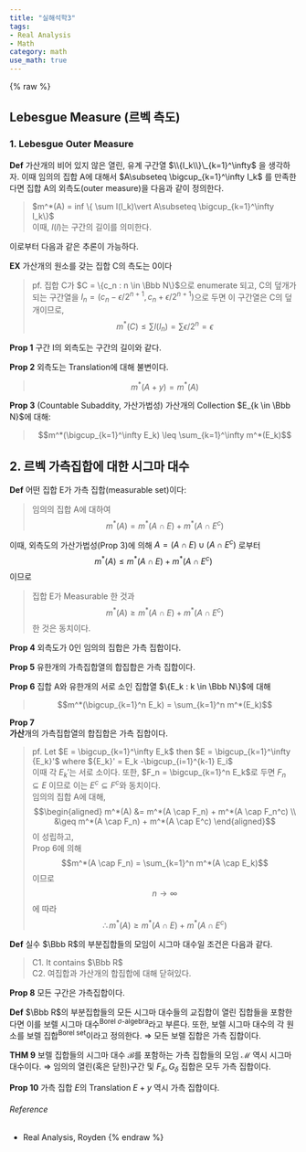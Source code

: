 ```yaml
---
title: "실해석학3"
tags:
- Real Analysis
- Math
category: math
use_math: true
---
```

{% raw %}
## Lebesgue Measure (르벡 측도)
### 1. Lebesgue Outer Measure
**Def** 가산개의 비어 있지 않은 열린, 유계 구간열 $\\{I_k\\}\_{k=1}^\infty$ 을 생각하자. 이때 임의의 집합 A에 대해서 $A\subseteq \bigcup_{k=1}^\infty I_k$ 를 만족한다면 집합 A의 외측도(outer measure)을 다음과 같이 정의한다.
> $m^*(A) = inf \{ \sum l(I_k)\vert A\subseteq \bigcup_{k=1}^\infty I_k\}$   
이때, $l(I)$는 구간의 길이를 의미한다.

이로부터 다음과 같은 추론이 가능하다.   

**EX** 가산개의 원소를 갖는 집합 C의 측도는 0이다
> pf. 집합 C가 $C = \{c_n : n \in \Bbb N\}$으로 enumerate 되고, C의 덮개가 되는 구간열을 $I_n = (c_n - \epsilon/2^{n+1},c_n + \epsilon/2^{n+1})$으로 두면 이 구간열은 C의 덮개이므로,
> $$m^*(C) \leq \sum l(I_n) = \sum \epsilon/2^n = \epsilon$$

**Prop 1** 구간 I의 외측도는 구간의 길이와 같다.

**Prop 2** 외측도는 Translation에 대해 불변이다.
> $$ m^*(A+y) = m^*(A) $$

**Prop 3** (Countable Subaddity, 가산가법성)
가산개의 Collection $E_{k \in \Bbb N}$에 대해:
> $$m^*(\bigcup_{k=1}^\infty E_k) \leq \sum_{k=1}^\infty m^*(E_k)$$

## 2. 르벡 가측집합에 대한 시그마 대수
**Def** 어떤 집합 E가 가측 집합(measurable set)이다:
> 임의의 집합 A에 대하여 $$m^*(A) = m^*(A \cap E) + m^*(A \cap E^c)$$


이때, 외측도의 가산가법성(Prop 3)에 의해 $A = (A \cap E) \cup (A \cap E^c)$ 로부터 $$m^*(A) \leq m^*(A \cap E) + m^*(A \cap E^c)$$ 이므로
> 집합 E가 Measurable 한 것과 $$m^*(A) \geq m^*(A \cap E) + m^*(A \cap E^c)$$ 한 것은 동치이다.

**Prop 4** 외측도가 0인 임의의 집합은 가측 집합이다.

**Prop 5** 유한개의 가측집합열의 합집합은 가측 집합이다.

**Prop 6** 집합 A와 유한개의 서로 소인 집합열 $\{E_k : k \in \Bbb N\}$에 대해
> $$m^*(\bigcup_{k=1}^n E_k) = \sum_{k=1}^n m^*(E_k)$$

**Prop 7**    
**가산**개의 가측집합열의 합집합은 가측 집합이다.
>pf. Let $E = \bigcup_{k=1}^\infty E_k$ then $E = \bigcup_{k=1}^\infty {E_k}'$ where ${E_k}' = E_k -\bigcup_{i=1}^{k-1} E_i$   
>이때 각 $E_k'$는 서로 소이다.
>또한, $F_n = \bigcup_{k=1}^n E_k$로 두면 $F_n \subseteq E$ 이므로 이는 $E^c \subseteq F^c$와 동치이다.   
>임의의 집합 A에 대해,   
>$$\begin{aligned} m^*(A) &= m^*(A \cap F_n) + m^*(A \cap F_n^c) \\ &\geq m^*(A \cap F_n) + m^*(A \cap E^c) \end{aligned}$$ 이 성립하고,   
>Prop 6에 의해 $$m^*(A \cap F_n) = \sum_{k=1}^n m^*(A \cap E_k)$$ 이므로 $$n \to \infty$$ 에 따라   
>$$\therefore m^*(A) \geq m^*(A \cap E) + m^*(A \cap E^c)$$

**Def** 실수 $\Bbb R$의 부분집합들의 모임이 시그마 대수일 조건은 다음과 같다.
> C1. It contains $\Bbb R$   
> C2. 여집합과 가산개의 합집합에 대해 닫혀있다.

**Prop 8** 모든 구간은 가측집합이다.

**Def** $\Bbb R$의 부분집합들의 모든 시그마 대수들의 교집합이 열린 집합들을 포함한다면 이를 보렐 시그마 대수<sup>Borel $\sigma$-algebra</sup>라고 부른다.
또한, 보렐 시그마 대수의 각 원소를 보렐 집합<sup>Borel set</sup>이라고 정의한다.
$\Rightarrow$ 모든 보렐 집합은 가측 집합이다.

**THM 9** 보렐 집합들의 시그마 대수 $\mathcal B$를 포함하는 가측 집합들의 모임 $\mathcal M$ 역시 시그마 대수이다.
$\Rightarrow$ 임의의 열린(혹은 닫힌)구간 및 $F_\delta, G_\delta$ 집합은 모두 가측 집합이다.

**Prop 10** 가측 집합 $E$의 Translation $E+y$ 역시 가측 집합이다.

###### Reference
 - Real Analysis, Royden
{% endraw %}
